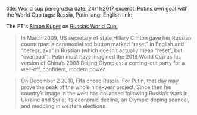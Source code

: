 title: World cup peregruzka
date: 24/11/2017
excerpt: Putins own goal with the World Cup
tags: Russia, Putin
lang: English
link: 


The FT's [Simon Kuper](https://www.ft.com/life-arts/simon-kuper) on [Russias World Cup.](https://www.ft.com/content/3a8ae2e8-cf0c-11e7-b781-794ce08b24dc)

> In March 2009, US secretary of state Hillary Clinton gave her Russian counterpart a ceremonial red button marked “reset” in English and “peregruzka” in Russian (which doesn’t actually mean “reset”, but “overload”). Putin must have imagined the 2018 World Cup as his version of China’s 2008 Beijing Olympics: a coming-out party for a well-off, confident, modern power.

> On December 2 2010, Fifa chose Russia. For Putin, that day may prove the peak of the whole nine-year project. Since then his country’s image in the west has collapsed following Russia’s wars in Ukraine and Syria, its economic decline, an Olympic doping scandal, and meddling in western elections.

